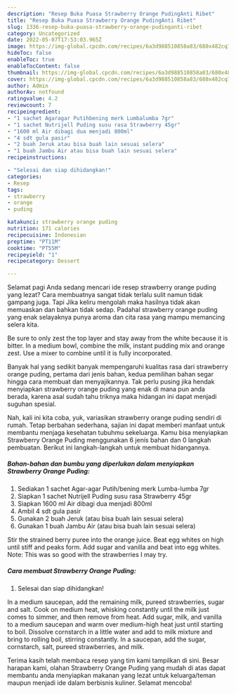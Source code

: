 ```yaml
---
description: "Resep Buka Puasa Strawberry Orange PudingAnti Ribet"
title: "Resep Buka Puasa Strawberry Orange PudingAnti Ribet"
slug: 1336-resep-buka-puasa-strawberry-orange-pudinganti-ribet
category: Uncategorized
date: 2022-05-07T17:53:03.965Z
image: https://img-global.cpcdn.com/recipes/6a3d988510858a83/680x482cq70/strawberry-orange-puding-foto-resep-utama.jpg
hideToc: false
enableToc: true
enableTocContent: false
thumbnail: https://img-global.cpcdn.com/recipes/6a3d988510858a83/680x482cq70/strawberry-orange-puding-foto-resep-utama.jpg
cover: https://img-global.cpcdn.com/recipes/6a3d988510858a83/680x482cq70/strawberry-orange-puding-foto-resep-utama.jpg
author: Admin
authorAv: notfound
ratingvalue: 4.2
reviewcount: 7
recipeingredient:
- "1 sachet Agaragar Putihbening merk Lumbalumba 7gr"
- "1 sachet Nutrijell Puding susu rasa Strawberry 45gr"
- "1600 ml Air dibagi dua menjadi 800ml"
- "4 sdt gula pasir"
- "2 buah Jeruk atau bisa buah lain sesuai selera"
- "1 buah Jambu Air atau bisa buah lain sesuai selera"
recipeinstructions:

- "Selesai dan siap dihidangkan!"
categories:
- Resep
tags:
- strawberry
- orange
- puding

katakunci: strawberry orange puding 
nutrition: 171 calories
recipecuisine: Indonesian
preptime: "PT11M"
cooktime: "PT55M"
recipeyield: "1"
recipecategory: Dessert

---
```



Selamat pagi Anda sedang mencari ide resep strawberry orange puding yang lezat? Cara membuatnya sangat tidak terlalu sulit namun tidak gampang juga. Tapi Jika keliru mengolah maka hasilnya tidak akan memuaskan dan bahkan tidak sedap. Padahal strawberry orange puding yang enak selayaknya punya aroma dan cita rasa yang mampu memancing selera kita.


Be sure to only zest the top layer and stay away from the white because it is bitter. In a medium bowl, combine the milk, instant pudding mix and orange zest. Use a mixer to combine until it is fully incorporated.

Banyak hal yang sedikit banyak mempengaruhi kualitas rasa dari strawberry orange puding, pertama dari jenis bahan, kedua pemilihan bahan segar hingga cara membuat dan menyajikannya. Tak perlu pusing jika hendak menyiapkan strawberry orange puding yang enak di mana pun anda berada, karena asal sudah tahu triknya maka hidangan ini dapat menjadi suguhan spesial.


Nah, kali ini kita coba, yuk, variasikan strawberry orange puding sendiri di rumah. Tetap berbahan sederhana, sajian ini dapat memberi manfaat untuk membantu menjaga kesehatan tubuhmu sekeluarga. Kamu bisa menyiapkan Strawberry Orange Puding menggunakan 6 jenis bahan dan 0 langkah pembuatan. Berikut ini langkah-langkah untuk membuat hidangannya.

<!--inarticleads1-->

##### Bahan-bahan dan bumbu yang diperlukan dalam menyiapkan Strawberry Orange Puding:

1. Sediakan 1 sachet Agar-agar Putih/bening merk Lumba-lumba 7gr
1. Siapkan 1 sachet Nutrijell Puding susu rasa Strawberry 45gr
1. Siapkan 1600 ml Air dibagi dua menjadi 800ml
1. Ambil 4 sdt gula pasir
1. Gunakan 2 buah Jeruk (atau bisa buah lain sesuai selera)
1. Gunakan 1 buah Jambu Air (atau bisa buah lain sesuai selera)


Stir the strained berry puree into the orange juice. Beat egg whites on high until stiff and peaks form. Add sugar and vanilla and beat into egg whites. Note: This was so good with the strawberries I may try. 

<!--inarticleads2-->

##### Cara membuat Strawberry Orange Puding:


1. Selesai dan siap dihidangkan!

In a medium saucepan, add the remaining milk, pureed strawberries, sugar and salt. Cook on medium heat, whisking constantly until the milk just comes to simmer, and then remove from heat. Add sugar, milk, and vanilla to a medium saucepan and warm over medium-high heat just until starting to boil. Dissolve cornstarch in a little water and add to milk mixture and bring to rolling boil, stirring constantly. In a saucepan, add the sugar, cornstarch, salt, pureed strawberries, and milk. 

Terima kasih telah membaca resep yang tim kami tampilkan di sini. Besar harapan kami, olahan Strawberry Orange Puding yang mudah di atas dapat membantu anda menyiapkan makanan yang lezat untuk keluarga/teman maupun menjadi ide dalam berbisnis kuliner. Selamat mencoba!
